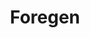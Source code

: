 ---
layout: organizations
title: Foregen
links:
 - type: Website
   url: http://www.foregen.org/
 - type: Facebook
   url: https://www.facebook.com/foregen
 - type: Twitter
   url: https://twitter.com/Foregen
 - type: Linkdin
   url: https://www.linkedin.com/company/foregen/
 - type: Google+
   url: https://plus.google.com/116891158980347145828
 - type: YouTube
   url: https://www.youtube.com/channel/UCUPHstb4Zzc-e1lbJVrT5HA
---
